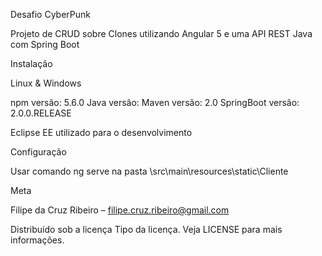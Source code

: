 Desafio CyberPunk

Projeto de CRUD sobre Clones utilizando Angular 5 e uma API REST Java com Spring Boot

Instalação

Linux & Windows

npm versão:  5.6.0
Java versão: 
Maven versão: 2.0
SpringBoot versão: 2.0.0.RELEASE

Eclipse EE utilizado para o desenvolvimento

Configuração

Usar comando ng serve na pasta \src\main\resources\static\Cliente


Meta

Filipe da Cruz Ribeiro – filipe.cruz.ribeiro@gmail.com

Distribuído sob a licença Tipo da licença. Veja LICENSE para mais informações.
